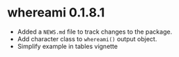 # whereami 0.1.8.1

* Added a `NEWS.md` file to track changes to the package.
* Add character class to `whereami()` output object.
* Simplify example in tables vignette
